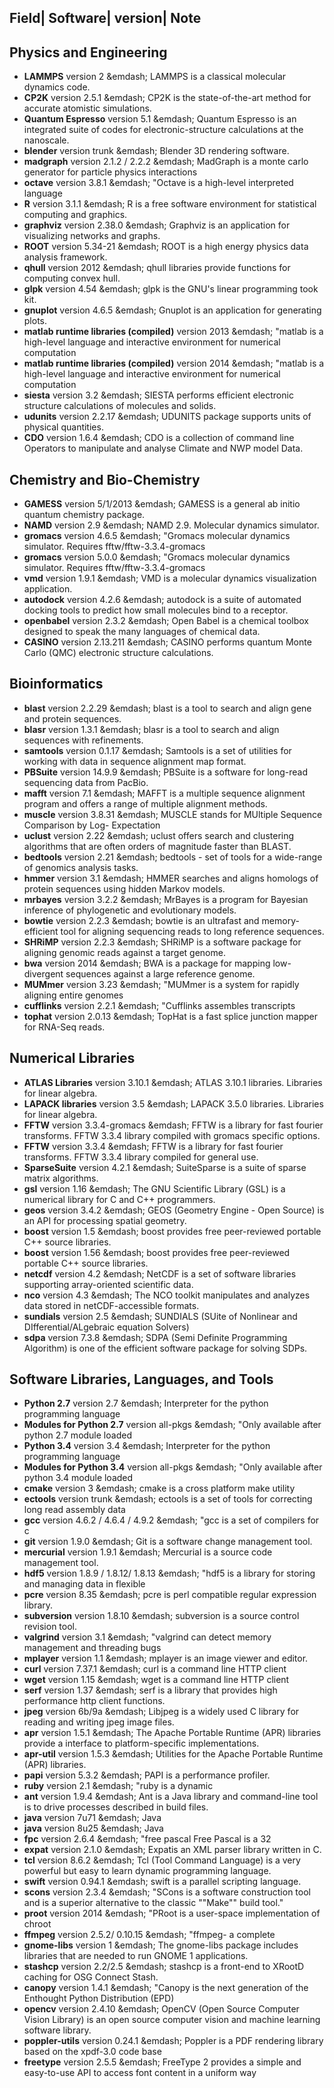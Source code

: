 
## Field| Software| version| Note

## Physics and Engineering
* **LAMMPS** version 2 &emdash; LAMMPS is a classical molecular dynamics code.
* **CP2K** version 2.5.1 &emdash; CP2K is the state-of-the-art method for accurate atomistic simulations.
* **Quantum Espresso** version 5.1 &emdash; Quantum Espresso is an integrated suite of codes for electronic-structure calculations at the nanoscale.
* **blender** version trunk &emdash; Blender 3D rendering software.
* **madgraph** version 2.1.2 / 2.2.2 &emdash; MadGraph is a monte carlo generator for particle physics interactions
* **octave** version 3.8.1 &emdash; "Octave is a high-level interpreted language
* **R** version 3.1.1 &emdash; R is a free software environment for statistical computing and graphics.
* **graphviz** version 2.38.0 &emdash; Graphviz is an application for visualizing networks and graphs.
* **ROOT** version 5.34-21 &emdash; ROOT is a high energy physics data analysis framework.
* **qhull** version 2012 &emdash; qhull libraries provide functions for computing convex hull.
* **glpk** version 4.54 &emdash; glpk is the GNU's linear programming took kit.
* **gnuplot** version 4.6.5 &emdash; Gnuplot is an application for generating plots.
* **matlab runtime libraries (compiled)** version 2013 &emdash; "matlab is a high-level language and interactive environment for numerical computation
* **matlab runtime libraries (compiled)** version 2014 &emdash; "matlab is a high-level language and interactive environment for numerical computation
* **siesta** version 3.2 &emdash; SIESTA performs efficient electronic structure calculations of molecules and solids.
* **udunits** version 2.2.17 &emdash; UDUNITS package supports units of physical quantities.
* **CDO** version 1.6.4 &emdash; CDO is a collection of command line Operators to manipulate and analyse Climate and NWP model Data.

## Chemistry and Bio-Chemistry
* **GAMESS** version 5/1/2013 &emdash; GAMESS is a general ab initio quantum chemistry package.
* **NAMD** version 2.9 &emdash; NAMD 2.9. Molecular dynamics simulator.
* **gromacs** version 4.6.5 &emdash; "Gromacs molecular dynamics simulator. Requires fftw/fftw-3.3.4-gromacs
* **gromacs** version 5.0.0 &emdash; "Gromacs molecular dynamics simulator. Requires fftw/fftw-3.3.4-gromacs
* **vmd** version 1.9.1 &emdash; VMD is a molecular dynamics visualization application.
* **autodock** version 4.2.6 &emdash; autodock is a suite of automated docking tools to predict how small molecules bind to a receptor.
* **openbabel** version 2.3.2 &emdash; Open Babel is a chemical toolbox designed to speak the many languages of chemical data.
* **CASINO** version 2.13.211 &emdash; CASINO performs quantum Monte Carlo (QMC) electronic structure calculations.

## Bioinformatics
* **blast** version 2.2.29 &emdash; blast is a tool to search and align gene and protein sequences.
* **blasr** version 1.3.1 &emdash; blasr is a tool to search and align sequences with refinements.
* **samtools** version 0.1.17 &emdash; Samtools is a set of utilities for working with data in sequence alignment map format.
* **PBSuite** version 14.9.9 &emdash; PBSuite is a software for long-read sequencing data from PacBio.
* **mafft** version 7.1 &emdash; MAFFT is a multiple sequence alignment program and offers a range of multiple alignment methods.
* **muscle** version 3.8.31 &emdash; MUSCLE stands for MUltiple Sequence Comparison by Log- Expectation
* **uclust** version 2.22 &emdash; uclust offers search and clustering algorithms that are often orders of magnitude faster than BLAST.
* **bedtools** version 2.21 &emdash; bedtools - set of tools for a wide-range of genomics analysis tasks.
* **hmmer** version 3.1 &emdash; HMMER searches and aligns homologs of protein sequences using hidden Markov models.
* **mrbayes** version 3.2.2 &emdash; MrBayes is a program for Bayesian inference of phylogenetic and evolutionary models.
* **bowtie** version 2.2.3 &emdash; bowtie is an ultrafast and memory-efficient tool for aligning sequencing reads to long reference sequences.
* **SHRiMP** version 2.2.3 &emdash; SHRiMP is a software package for aligning genomic reads against a target genome.
* **bwa** version 2014 &emdash; BWA is a package for mapping low-divergent sequences against a large reference genome.
* **MUMmer** version 3.23 &emdash; "MUMmer is a system for rapidly aligning entire genomes
* **cufflinks** version 2.2.1 &emdash; "Cufflinks assembles transcripts
* **tophat** version 2.0.13 &emdash; TopHat is a fast splice junction mapper for RNA-Seq reads.

## Numerical Libraries
* **ATLAS Libraries** version 3.10.1 &emdash; ATLAS 3.10.1 libraries. Libraries for linear algebra.
* **LAPACK libraries** version 3.5 &emdash; LAPACK 3.5.0 libraries. Libraries for linear algebra.
* **FFTW** version 3.3.4-gromacs &emdash; FFTW is a library for fast fourier transforms. FFTW 3.3.4 library compiled with gromacs specific options.
* **FFTW** version 3.3.4 &emdash; FFTW is a library for fast fourier transforms. FFTW 3.3.4 library compiled for general use.
* **SparseSuite** version 4.2.1 &emdash; SuiteSparse is a suite of sparse matrix algorithms.
* **gsl** version 1.16 &emdash; The GNU Scientific Library (GSL) is a numerical library for C and C++ programmers.
* **geos** version 3.4.2 &emdash; GEOS (Geometry Engine - Open Source) is an API for processing spatial geometry.
* **boost** version 1.5 &emdash; boost provides free peer-reviewed portable C++ source libraries.
* **boost** version 1.56 &emdash; boost provides free peer-reviewed portable C++ source libraries.
* **netcdf** version 4.2 &emdash; NetCDF is a set of software libraries supporting array-oriented scientific data.
* **nco** version 4.3 &emdash; The NCO toolkit manipulates and analyzes data stored in netCDF-accessible formats.
* **sundials** version 2.5 &emdash; SUNDIALS (SUite of Nonlinear and DIfferential/ALgebraic equation Solvers)
* **sdpa** version 7.3.8 &emdash; SDPA (Semi Definite Programming Algorithm) is one of the efficient software package for solving SDPs.

## Software Libraries, Languages, and Tools
* **Python 2.7** version 2.7 &emdash; Interpreter for the python programming language
* **Modules for Python 2.7** version all-pkgs &emdash; "Only available after python 2.7 module loaded
* **Python 3.4** version 3.4 &emdash; Interpreter for the python programming language
* **Modules for Python 3.4** version all-pkgs &emdash; "Only available after python 3.4 module loaded
* **cmake** version 3 &emdash; cmake is a cross platform make utility
* **ectools** version trunk &emdash; ectools is a set of tools for correcting long read assembly data
* **gcc** version 4.6.2 / 4.6.4 / 4.9.2 &emdash; "gcc is a set of compilers for c
* **git** version 1.9.0 &emdash; Git is a software change management tool.
* **mercurial** version 1.9.1 &emdash; Mercurial is a source code management tool.
* **hdf5** version 1.8.9 / 1.8.12/ 1.8.13 &emdash; "hdf5 is a library for storing and managing data in flexible
* **pcre** version 8.35 &emdash; pcre is perl compatible regular expression library.
* **subversion** version 1.8.10 &emdash; subversion is a source control revision tool.
* **valgrind** version 3.1 &emdash; "valgrind can detect memory management and threading bugs
* **mplayer** version 1.1 &emdash; mplayer is an image viewer and editor.
* **curl** version 7.37.1 &emdash; curl is a command line HTTP client
* **wget** version 1.15 &emdash; wget is a command line HTTP client
* **serf** version 1.37 &emdash; serf is a library that provides high performance http client functions.
* **jpeg** version 6b/9a &emdash; Libjpeg is a widely used C library for reading and writing jpeg image files.
* **apr** version 1.5.1 &emdash; The Apache Portable Runtime (APR) libraries provide a interface to platform-specific implementations.
* **apr-util** version 1.5.3 &emdash; Utilities for the Apache Portable Runtime (APR) libraries.
* **papi** version 5.3.2 &emdash; PAPI is a performance profiler.
* **ruby** version 2.1 &emdash; "ruby is a dynamic
* **ant** version 1.9.4 &emdash; Ant is a Java library and command-line tool is to drive processes described in build files.
* **java** version 7u71 &emdash; Java
* **java** version 8u25 &emdash; Java
* **fpc** version 2.6.4 &emdash; "free pascal Free Pascal is a 32
* **expat** version 2.1.0 &emdash; Expatis an XML parser library written in C.
* **tcl** version 8.6.2 &emdash; Tcl (Tool Command Language) is a very powerful but easy to learn dynamic programming language.
* **swift** version 0.94.1 &emdash; swift is a parallel scripting language.
* **scons** version 2.3.4 &emdash; "SCons is a software construction tool and is a superior alternative to the classic ""Make"" build tool."
* **proot** version 2014 &emdash; "PRoot is a user-space implementation of chroot
* **ffmpeg** version 2.5.2/ 0.10.15 &emdash; "ffmpeg- a complete
* **gnome-libs** version 1 &emdash; The gnome-libs package includes libraries that are needed to run GNOME 1 applications.
* **stashcp** version 2.2/2.5 &emdash; stashcp is a front-end to XRootD caching for OSG Connect Stash.
* **canopy** version 1.4.1 &emdash; "Canopy is the next generation of the Enthought Python Distribution (EPD)
* **opencv** version 2.4.10 &emdash; OpenCV (Open Source Computer Vision Library) is an open source computer vision and machine learning software library.
* **poppler-utils** version 0.24.1 &emdash; Poppler is a PDF rendering library based on the xpdf-3.0 code base
* **freetype** version 2.5.5 &emdash; FreeType 2 provides a simple and easy-to-use API to access font content in a uniform way
